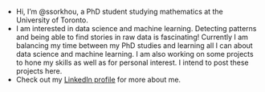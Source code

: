 - Hi, I’m @ssorkhou, a PhD student studying mathematics at the University of Toronto.
- I am interested in data science and machine learning. Detecting patterns and being able to find stories in raw data is fascinating! Currently I am balancing my time between my PhD studies and learning all I can about data science and machine learning. I am also working on some projects to hone my skills as well as for personal interest. I intend to post these projects here.
- Check out my [LinkedIn profile](https://www.linkedin.com/in/saied-sorkhou) for more about me.

<!---
ssorkhou/ssorkhou is a ✨ special ✨ repository because its `README.md` (this file) appears on your GitHub profile.
You can click the Preview link to take a look at your changes.
--->
